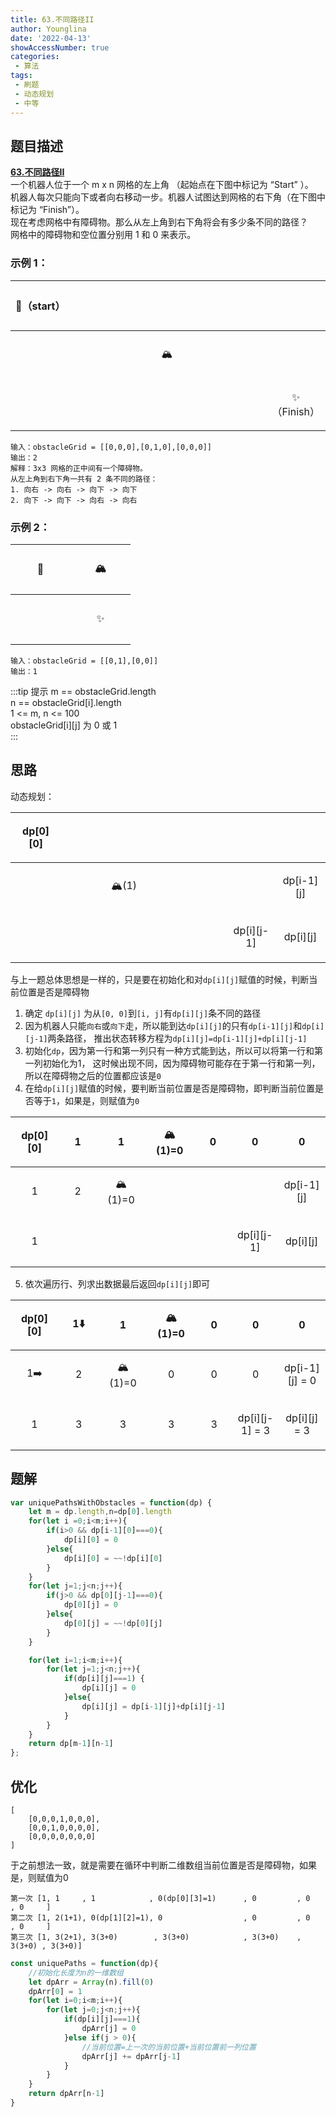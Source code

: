 ```yaml
---
title: 63.不同路径II
author: Younglina
date: '2022-04-13'
showAccessNumber: true
categories:
 - 算法
tags:
 - 刷题
 - 动态规划
 - 中等
---
```


## 题目描述

**[63.不同路径II](https://leetcode-cn.com/problems/unique-paths-ii/)**  
一个机器人位于一个 m x n 网格的左上角 （起始点在下图中标记为 “Start” ）。  
机器人每次只能向下或者向右移动一步。机器人试图达到网格的右下角（在下图中标记为 “Finish”）。  
现在考虑网格中有障碍物。那么从左上角到右下角将会有多少条不同的路径？  
网格中的障碍物和空位置分别用 1 和 0 来表示。  

### 示例 1：
<div class="path-table">

| 🤖️（start）  |      |      |      |      |      |      |
| ---- | ---- | ---- | ---- | ---- | ---- | ---- |
|      |      |      |   🏔   |      |      |      |
|      |      |      |      |      |      |  ✨（Finish）   |

</div>

```
输入：obstacleGrid = [[0,0,0],[0,1,0],[0,0,0]]  
输出：2  
解释：3x3 网格的正中间有一个障碍物。  
从左上角到右下角一共有 2 条不同的路径：  
1. 向右 -> 向右 -> 向下 -> 向下  
2. 向下 -> 向下 -> 向右 -> 向右  
```

### 示例 2：
<div class="path-table">

| 🤖️  |   🏔   |
| ---- | ---- |
|      |   ✨   |

</div>

```
输入：obstacleGrid = [[0,1],[0,0]]  
输出：1  
```

:::tip 提示
m == obstacleGrid.length  
n == obstacleGrid[i].length  
1 <= m, n <= 100  
obstacleGrid[i][j] 为 0 或 1  
:::

## 思路
动态规划：
<div class="path-table">

| dp[0][0] |      |      |      |      |      |      |
| ---- | ---- | ---- | ---- | ---- | ---- | ---- |
|      |      |   🏔(1)   |      |      |                |  dp[i-1][j]    |
|      |      |      |      |      |  dp[i][j-1]    |  dp[i][j]   |

</div>

与上一题总体思想是一样的，只是要在初始化和对`dp[i][j]`赋值的时候，判断当前位置是否是障碍物
1. 确定 `dp[i][j]` 为从`[0, 0]`到`[i, j]`有`dp[i][j]`条不同的路径  
2. 因为机器人只能`向右`或`向下`走，所以能到达`dp[i][j]`的只有`dp[i-1][j]`和`dp[i][j-1]`两条路径，
推出状态转移方程为`dp[i][j]=dp[i-1][j]+dp[i][j-1]`
3. 初始化`dp`，因为第一行和第一列只有一种方式能到达，所以可以将第一行和第一列初始化为1，
这时候出现不同，因为障碍物可能存在于第一行和第一列，所以在障碍物之后的位置都应该是`0`
4. 在给`dp[i][j]`赋值的时候，要判断当前位置是否是障碍物，即判断当前位置是否等于`1`，如果是，则赋值为`0`

<div class="path-table">

| dp[0][0] |   1   |   1   |   🏔 (1)=0  |   0   |   0   |   0   |
| ---- | ---- | ---- | ---- | ---- | ---- | ---- |
|   1   |   2   |   🏔(1)=0   |      |      |                |  dp[i-1][j]    |
|   1   |      |      |      |      |  dp[i][j-1]    |  dp[i][j]   |

</div>

5. 依次遍历行、列求出数据最后返回`dp[i][j]`即可

<div class="path-table">

| dp[0][0] |   1⬇️   |   1   |   🏔 (1)=0  |   0   |   0   |   0   |
| ---- | ---- | ---- | ---- | ---- | ---- | ---- |
|   1➡️   |   2   |   🏔(1)=0   |   0   |   0   |       0         |  dp[i-1][j] = 0   |
|   1   |   3   |   3   |    3  |   3   |  dp[i][j-1] = 3   |  dp[i][j] = 3  |

</div>

## 题解
```javascript
var uniquePathsWithObstacles = function(dp) {
    let m = dp.length,n=dp[0].length
    for(let i =0;i<m;i++){
        if(i>0 && dp[i-1][0]===0){
            dp[i][0] = 0
        }else{
            dp[i][0] = ~~!dp[i][0]
        }
    }
    for(let j=1;j<n;j++){
        if(j>0 && dp[0][j-1]===0){
            dp[0][j] = 0
        }else{
            dp[0][j] = ~~!dp[0][j]
        }
    }

    for(let i=1;i<m;i++){
        for(let j=1;j<n;j++){
            if(dp[i][j]===1) {
                dp[i][j] = 0
            }else{
                dp[i][j] = dp[i-1][j]+dp[i][j-1]
            }
        }
    }
    return dp[m-1][n-1]
};
```

## 优化
```
[
    [0,0,0,1,0,0,0],
    [0,0,1,0,0,0,0],
    [0,0,0,0,0,0,0]
]
```

于之前想法一致，就是需要在循环中判断二维数组当前位置是否是障碍物，如果是，则赋值为0

```
第一次 [1, 1     , 1            , 0(dp[0][3]=1)      , 0         , 0      , 0     ]
第二次 [1, 2(1+1), 0(dp[1][2]=1), 0                  , 0         , 0      , 0     ] 
第三次 [1, 3(2+1), 3(3+0)        , 3(3+0)            , 3(3+0)    , 3(3+0) , 3(3+0)]  
```

```javascript
const uniquePaths = function(dp){
    //初始化长度为n的一维数组
    let dpArr = Array(n).fill(0)
    dpArr[0] = 1
    for(let i=0;i<m;i++){
        for(let j=0;j<n;j++){
            if(dp[i][j]===1){
                dpArr[j] = 0
            }else if(j > 0){
                //当前位置=上一次的当前位置+当前位置前一列位置
                dpArr[j] += dpArr[j-1]
            }
        }
    }
    return dpArr[n-1]
}
```

<style>
.path-table tr,.path-table td{
width: 80px;
height: 80px;
text-align: center;
}
.path-table tr:nth-child(2n){
    background-color: unset;
}
</style>